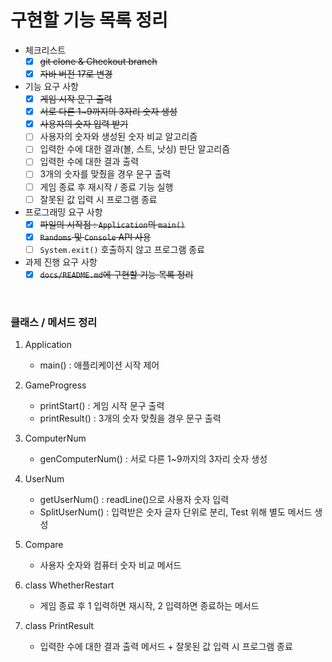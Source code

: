 # 구현할 기능 목록 정리

- 체크리스트
    - [x]  ~~git clone & Checkout branch~~
    - [x]  ~~자바 버전 17로 변경~~

- 기능 요구 사항
    - [x]  ~~게임 시작 문구 출력~~
    - [x]  ~~서로 다른 1~9까지의 3자리 숫자 생성~~
    - [x]  ~~사용자의 숫자 입력 받기~~
    - [ ]  사용자의 숫자와 생성된 숫자 비교 알고리즘
    - [ ]  입력한 수에 대한 결과(볼, 스트, 낫싱) 판단 알고리즘
    - [ ]  입력한 수에 대한 결과 출력
    - [ ]  3개의 숫자를 맞췄을 경우 문구 출력
    - [ ]  게임 종료 후 재시작 / 종료 기능 실행
    - [ ]  잘못된 값 입력 시 프로그램 종료

- 프로그래밍 요구 사항
    - [x]  ~~파일의 시작점 : `Application`의 `main()`~~
    - [x]  ~~`Randoms` 및 `Console` API 사용~~
    - [ ]  `System.exit()` 호출하지 않고 프로그램 종료

- 과제 진행 요구 사항
    - [x]  ~~`docs/README.md`에 구현할 기능 목록 정리~~

<br>

### 클래스 / 메서드 정리

1. Application
    - main()
      : 애플리케이션 시작 제어

2. GameProgress
    - printStart()
      : 게임 시작 문구 출력
    - printResult()
      : 3개의 숫자 맞췄을 경우 문구 출력

3. ComputerNum
    - genComputerNum()
     : 서로 다른 1~9까지의 3자리 숫자 생성

4. UserNum
    - getUserNum()
      : readLine()으로 사용자 숫자 입력
    - SplitUserNum()
      : 입력받은 숫자 글자 단위로 분리, Test 위해 별도 메서드 생성
      
5. Compare
    - 사용자 숫자와 컴퓨터 숫자 비교 메서드

6. class WhetherRestart
    - 게임 종료 후 1 입력하면 재시작, 2 입력하면 종료하는 메서드

7. class PrintResult
    - 입력한 수에 대한 결과 출력 메서드 + 잘못된 값 입력 시 프로그램 종료
